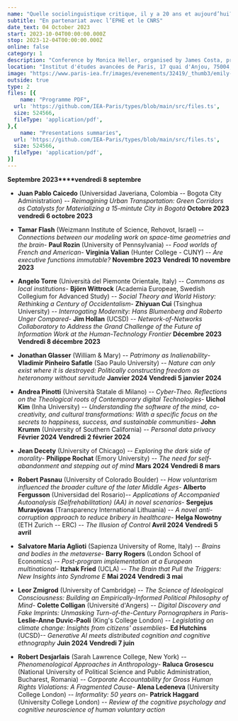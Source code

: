 ```yaml
---
name: "Quelle sociolinguistique critique, il y a 20 ans et aujourd’hui?"
subtitle: "En partenariat avec l’EPHE et le CNRS"
date_text: 04 October 2023
start: 2023-10-04T00:00:00.000Z
stop: 2023-12-04T00:00:00.000Z
online: false
category: 1
description: "Conference by Monica Heller, organised by James Costa, professor, Sorbonne Nouvelle, Lola Aubertin and Salomé Molina, doctoral students, Sorbonne Nouvelle, with the support of the IEA de Paris."
location: "Institut d'études avancées de Paris, 17 quai d'Anjou, 75004, Paris"
image: "https://www.paris-iea.fr/images/evenements/32419/_thumb3/emily-morter-8xaa0f9yqne-unsplash.jpg"
outside: true
type: 2
files: [{
    name: "Programme PDF",
  url: 'https://github.com/IEA-Paris/types/blob/main/src/files.ts',
  size: 524566,
  fileType: 'application/pdf',
},{
    name: "Presentations summaries",
  url: 'https://github.com/IEA-Paris/types/blob/main/src/files.ts',
  size: 524566,
  fileType: 'application/pdf',
}]
---
```

**Septembre 2023****vendredi 8 septembre**

-   **Juan Pablo Caicedo** (Universidad Javeriana, Colombia -- Bogota City Administration) -- *Reimagining Urban Transportation: Green Corridors as Catalysts for Materializing a 15-mintute City in Bogotá*
**Octobre 2023**
**vendredi 6 octobre 2023**

-   **Tamar Flash** (Weizmann Institute of Science, Rehovot, Israel) -- *Connections between our modeling work on space-time geometries and the brain*-   **Paul Rozin** (University of Pennsylvania) -- *Food worlds of French and American*-   **Virginia Valian** (Hunter College - CUNY) -- *Are executive functions immutable?*
**Novembre 2023**
**Vendredi 10 novembre 2023**

-   **Angelo Torre** (Università del Piemonte Orientale, Italy) -- *Commons as local institutions*-   **Björn Wittrock** (Academia Europeae, Swedish Collegium for Advanced Study) -- *Social Theory and World History: Rethinking a Century of Occidentalism*-   **Zhiyuan Cui** (Tsinghua University) -- *Interrogating Modernity: Hans Blumenberg and Roberto Unger Compared*-   **Jim Hollan** (UCSD) -- *Network-of-Networks Collaboratory to Address the Grand Challenge of the Future of Information Work at the Human-Technology Frontier*
**Décembre 2023**
**Vendredi 8 décembre 2023**

-   **Jonathan Glasser** (William & Mary) -- *Patrimony as Inalienability*-   **Vladimir Pinheiro Safatle** (Sao Paulo University) -- *Nature can only exist where it is destroyed: Politically constructing freedom as heteronomy without servitude*
**Janvier 2024**
**Vendredi 5 janvier 2024**

-   **Andrea Pinotti** (Università Statale di Milano) -- *Cyber-Theo. Reflections on the Theological roots of Contemporary digital Technologies*-   **Uichol Kim** (Inha University) -- *Understanding the software of the mind, co-creativity, and cultural transformations: With a specific focus on the secrets to happiness, success, and sustainable communities*-   **John Krumm** (University of Southern California) -- *Personal data privacy*
**Février 2024**
**Vendredi 2 février 2024**

-   **Jean Decety** (University of Chicago) -- *Exploring the dark side of morality*-   **Philippe Rochat** (Emory University) -- *The need for self-abandonment and stepping out of mind*
**Mars 2024**
**Vendredi 8 mars**

-   **Robert Pasnau** (University of Colorado Boulder) -- *How voluntarism influenced the broader culture of the later Middle Ages*-   **Alberto Fergusson** (Universidad del Rosario)-- *Applications of Accompanied Autoanalysis (Selfrehabilitation) (AA) in novel scenarios*-   **Sergejus Muravjovas** (Transparency International Lithuania) -- *A novel anti-corruption approach to reduce bribery in healthcare*-   **Helga Nowotny** (ETH Zurich -- ERC) -- *The Illusion of Control*
**Avril 2024**
**Vendredi 5 avril**

-   **Salvatore Maria Aglioti** (Sapienza University of Rome, Italy) -- *Brains and bodies in the metaverse*-   **Barry Rogers** (London School of Economics) -- *Post-program implementation at a European multinational*-   **Itzhak Fried** (UCLA) -- *The Brain that Pull the Triggers: New Insights into Syndrome E*
**Mai 2024**
**Vendredi 3 mai**

-   **Leor Zmigrod** (University of Cambridge) -- *The Science of Ideological Consciousness: Building an Empirically-Informed Political Philosophy of Mind*-   **Colette Colligan** (Université d'Angers) -- *Digital Discovery and Fake Imprints: Unmasking Turn-of-the-Century Pornographers in Paris*-   **Leslie-Anne Duvic-Paoli** (King's College London) -- *Legislating on climate change: Insights from citizens' assemblies*-   **Ed Hutchins** (UCSD)-- *Generative AI meets distributed cognition and cognitive ethnography*
**Juin 2024**
**Vendredi 7 juin**

-   **Robert Desjarlais** (Sarah Lawrence College, New York) -- *Phenomenological Approaches in Anthropology*-   **Raluca Grosescu** (National University of Political Science and Public Administration, Bucharest, Romania) -- *Corporate Accountability for Gross Human Rights Violations: A Fragmented Cause*-   **Alena Ledeneva** (University College London) -- *Informality: 50 years on*-   **Patrick Haggard** (University College London) -- *Review of the cognitive psychology and cognitive neuroscience of human voluntary action*